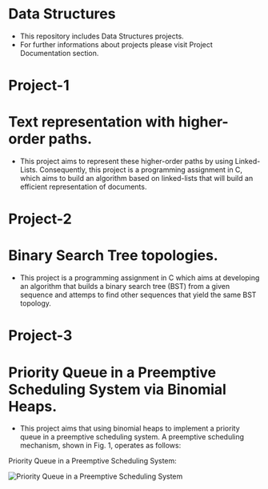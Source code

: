 # Data Structures
  - This repository includes Data Structures projects.
  - For further informations about projects please visit Project Documentation section.
  
   # Project-1
   # Text representation with higher-order paths.
   * This project aims to represent these higher-order paths by using 
   Linked-Lists. Consequently, this project is a programming assignment in C, which aims to build an algorithm based on linked-lists that      will build an efficient representation of documents.
   
   # Project-2
   # Binary Search Tree topologies.
   * This project is a programming assignment in C which aims at developing an algorithm that
     builds a binary search tree (BST) from a given sequence and attemps to find other sequences
     that yield the same BST topology.
     
   # Project-3
   # Priority Queue in a Preemptive Scheduling System via Binomial Heaps.
   * This project aims that using binomial heaps to implement a priority queue in a preemptive scheduling system.  A preemptive scheduling    mechanism, shown in Fig. 1, operates as follows:
   
   Priority Queue in a Preemptive Scheduling System:
   
   ![Priority Queue in a Preemptive Scheduling System](https://drive.google.com/uc?export=view&id=11zespD-aFab0DwY9UaEyjbwNVvktduSb)
   
   
   
   
   
   
                                             

